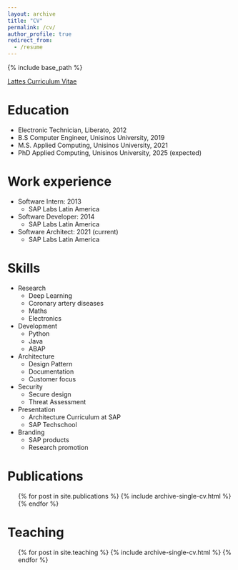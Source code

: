 ```yaml
---
layout: archive
title: "CV"
permalink: /cv/
author_profile: true
redirect_from:
  - /resume
---
```


{% include base_path %}

[Lattes Curriculum Vitae](http://lattes.cnpq.br/3769798668128552)

Education
======
* Electronic Technician, Liberato, 2012
* B.S Computer Engineer, Unisinos University, 2019
* M.S. Applied Computing, Unisinos University, 2021 
* PhD Applied Computing, Unisinos University, 2025 (expected)

Work experience
======
* Software Intern: 2013
  * SAP Labs Latin America
* Software Developer: 2014
  * SAP Labs Latin America
* Software Architect: 2021 (current)
  * SAP Labs Latin America
  
Skills
======
* Research
  * Deep Learning
  * Coronary artery diseases
  * Maths
  * Electronics
* Development
  * Python
  * Java
  * ABAP
* Architecture
  * Design Pattern
  * Documentation
  * Customer focus
* Security
  * Secure design
  * Threat Assessment
* Presentation
  * Architecture Curriculum at SAP
  * SAP Techschool 
* Branding
  * SAP products
  * Research promotion

Publications
======
  <ul>{% for post in site.publications %}
    {% include archive-single-cv.html %}
  {% endfor %}</ul>
  
<!-- Talks
======
  <ul>{% for post in site.talks %}
    {% include archive-single-talk-cv.html %}
  {% endfor %}</ul> -->
  
Teaching
======
  <ul>{% for post in site.teaching %}
    {% include archive-single-cv.html %}
  {% endfor %}</ul>
  
<!-- Service and leadership
======
* Currently signed in to 43 different slack teams -->
